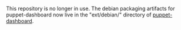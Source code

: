 This repository is no longer in use. The debian packaging artifacts for puppet-dashboard now live in the "ext/debian/" directory of [puppet-dashboard](https://github.com/puppetlabs/puppet-dashboard).

